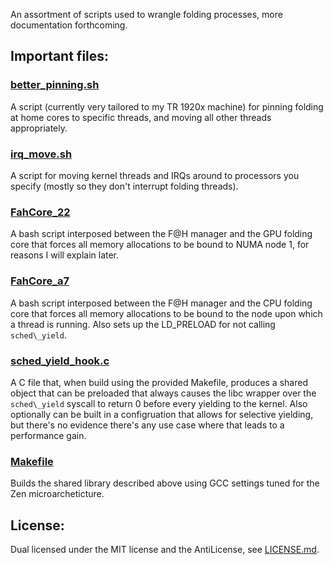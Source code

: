An assortment of scripts used to wrangle folding
processes, more documentation forthcoming.

## Important files:

### [better\_pinning.sh](./foldingathome/better_pinning.sh)

A script (currently very tailored to my TR 1920x machine) for
pinning folding at home cores to specific threads, and moving
all other threads appropriately.

### [irq\_move.sh](./rosetta@home/irq_move.sh)

A script for moving kernel threads and IRQs around to
processors you specify (mostly so they don't interrupt
folding threads).

### [FahCore\_22](./foldingathome/FahCore_22)

A bash script interposed between the F@H manager and the GPU
folding core that forces all memory allocations to be bound to
NUMA node 1, for reasons I will explain later.


### [FahCore\_a7](./foldingathome/FahCore_a7)

A bash script interposed between the F@H manager and the CPU
folding core that forces all memory allocations to be bound to
the node upon which a thread is running. Also sets up the LD\_PRELOAD
for not calling `sched\_yield`.

### [sched\_yield\_hook.c](./foldingathome/sched_yield_hook.c)

A C file that, when build using the provided Makefile, produces a shared
object that can be preloaded that always causes the libc wrapper over the
`sched\_yield` syscall to return 0 before every yielding to the kernel.
Also optionally can be built in a configruation that allows for selective
yielding, but there's no evidence there's any use case where that leads to
a performance gain.

### [Makefile](./foldingathome/Makefile)

Builds the shared library described above using GCC settings tuned for
the Zen microarcheticture.

## License:

Dual licensed under the MIT license and the AntiLicense, see [LICENSE.md](./LICENSE.md).
